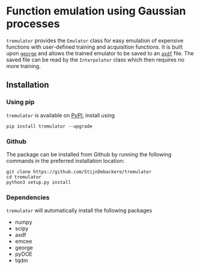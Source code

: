# Function emulation using Gaussian processes

`tremulator` provides the `Emulator` class for easy emulation
of expensive functions with user-defined training and acquisition
functions. It is built upon [`george`](https://github.com/dfm/george)
and allows the trained emulator to be saved to an
[`asdf`](https://github.com/spacetelescope/asdf) file. The saved file
can be read by the `Interpolator` class which then requires no more
training.

## Installation

### Using pip

`tremulator` is available on [PyPI](https://pypi.org/), install using

```
pip install tremulator --upgrade
```

### Github

The package can be installed from Github by running the following
commands in the preferred installation location:
```
git clone https://github.com/StijnDebackere/tremulator
cd tremulator
python3 setup.py install
```

### Dependencies
`tremulator` will automatically install the following packages
- numpy
- scipy
- asdf
- emcee
- george
- pyDOE
- tqdm
